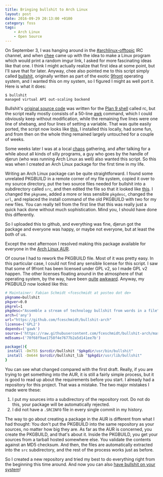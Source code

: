 ```yaml
---
title: Bringing bullshit to Arch Linux
layout: post
date: 2016-09-29 20:13:00 +0100
category: foss
tags:
    - Arch Linux
    - Open Source
---
```

On September 3, I was hanging around in the [\#archlinux-offtopic][irc-archlinux-offtopic] IRC channel, and when [chee][github-chee] came up with the idea to make a Linux program which would print a random imgur link, I asked for more fascinating ideas like that one. I think I might actually realize that first idea at some point, but I'll save that for later. Anyway, chee also pointed me to this script simply called [bullshit][man-bullshit], originally written as part of the exotic [9front][9front-homepage] operating system, and I wanted this on my system, so I figured I might as well port it. Here is what it does:

```
$ bullshit
managed virtual API out-scaling backend
```

Bullshit's [original source code][githubusercontent-rc/bin/bullshit] was written for the [Plan 9 shell][man-rc] called rc, but the script really mostly consists of a 50-line [awk][man-awk] command, which I could obviously keep without modification, while the remaining five lines were one line of shebang, and four lines of setting a variable. That was quite easily ported, the script now looks like [this][githubusercontent-sh/bin/bullshit], I installed this locally, had some fun, and from then on the whole thing remained largely untouched for a couple of weeks.

Some weeks later I was at a local [chaos][ccc] gathering, and after talking for a while about all kinds of silly programs, a guy who goes by the handle of djerun (who was running Arch Linux as well) also wanted this script. So this was when I created an Arch Linux package for the first time in my life.

Writing an Arch Linux package can be quite straightforward. I found some unrelated PKGBUILD in a remote corner of my file system, copied it over to my source directory, put the two source files needed for bullshit into a subdirectory called `src`, and then edited the file so that it looked like [this][githubusercontent-old-PKGBUILD]. I changed the `pkgname`, added a more or less sensible `pkgdesc`, changed the `url`, and replaced the install command of the old PKGBUILD with two for my new files. You can really tell from the first line that this was really just a quick hack done without much sophistication. Mind you, I should have done this differently.

So I uploaded this to github, and everything was fine, djerun got the package and everyone was happy, or maybe not everyone, but at least the both of us.

Except the next afternoon I resolved making this package available for everyone in the [Arch Linux AUR][aur].

Of course I had to rework the PKGBUILD file. Most of it was pretty easy. In this particular case, I could not find any sensible license for this script. I saw that some of 9front has been licensed under GPL v2, so I made GPL v2 happen. The other licenses floating around in the atmosphere of that operating system, by the way, have been [quite][plan9-stallman] [awkward][lucent-ycombinator]. Anyway, my PKGBUILD now looked like this:

```sh
# Maintainer: Fabian Schmidt <fceschmidt at posteo dot de>
pkgname=bullshit
pkgver=0.0
pkgrel=1
pkgdesc="Assemble a stream of technology bullshit from words in a file"
arch=('any')
url="https://github.com/fceschmidt/bullshit-arch"
license=('GPL2')
depends=('gawk')
source=('https://raw.githubusercontent.com/fceschmidt/bullshit-arch/master/src/bullshit.tar.gz')
md5sums=('70f68f9ae1758f4e7677b2a5d141ee7b')

package(){
 install -Dm755 $srcdir/bullshit "$pkgdir/usr/bin/bullshit"
 install -Dm644 $srcdir/bullshit_lib "$pkgdir/usr/lib/bullshit"
}
```

You can see what changed compared with the first draft. Really, if you are trying to get something into the AUR, it is still a fairly simple process, but it is good to read up about the requirements before you start. I already had a repository for this project. That was a mistake. The two major mistakes I made were these:

1. I put my sources into a subdirectory of the repository root. Do not do this, your package will be automatically rejected.
2. I did not have a `.SRCINFO` file in every single commit in my history.

The way to go about creating a package in the AUR is different from what I had thought: You don't put the PKGBUILD into the same repository as your sources, no matter how big they are. As far as the AUR is concerned, you create the PKGBUILD, and that's about it. Inside the PKGBUILD, you get your sources from a tarball hosted somewhere else. You validate the contents against an MD5 checksum. And then, the files are automatically extracted into the `src` subdirectory, and the rest of the process works just as before.

So I created a new repository and tried my best to do everything right from the beginning this time around. And now you can also [have bullshit on your system][aur-bullshit]!

[irc-archlinux-offtopic]: irc://chat.freenode.net/archlinux-offtopic
[github-chee]: https://github.com/chee
[man-bullshit]: http://man.9front.org/1/bullshit
[9front-homepage]: http://9front.org/
[githubusercontent-rc/bin/bullshit]: https://raw.githubusercontent.com/enukane/9front-work/master/rc/bin/bullshit
[man-rc]: http://man.9front.org/1/rc
[man-awk]: http://man.9front.org/1/awk
[githubusercontent-sh/bin/bullshit]: https://raw.githubusercontent.com/fceschmidt/bullshit-arch/master/src/bullshit
[githubusercontent-old-PKGBUILD]: https://raw.githubusercontent.com/fceschmidt/bullshit-arch/48c55e2994a873f60fa392761483210733175bfc/PKGBUILD
[aur]: https://aur.archlinux.org/
[plan9-stallman]: http://www.linuxtoday.com/developer/2000070200704OPLFSW
[lucent-ycombinator]: https://news.ycombinator.com/item?id=7232042
[aur-bullshit]: https://aur.archlinux.org/packages/bullshit/
[ccc]: https://www.ccc.de/en/


